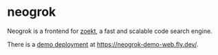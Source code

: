 # neogrok

Neogrok is a frontend for [zoekt](https://github.com/sourcegraph/zoekt), a fast and scalable code search engine.

There is a [demo deployment](./demo) at https://neogrok-demo-web.fly.dev/.
